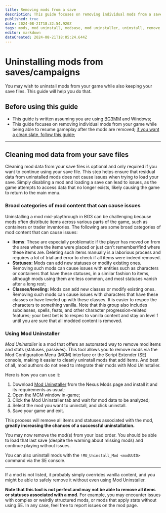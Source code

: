 ```yaml
---
title: Removing mods from a save
description: This guide focuses on removing individual mods from a save while being able to resume gameplay after the mods are removed.
published: true
date: 2024-08-21T18:32:54.920Z
tags: mods, mod uninstall, modsuse, mod uninstaller, uninstall, remove
editor: markdown
dateCreated: 2024-08-21T18:05:24.644Z
---
```


# Uninstalling mods from saves/campaigns

You may wish to uninstall mods from your game while also keeping your save files. This guide will help you do that.

## Before using this guide

* This guide is written assuming you are using [BG3MM](https://github.com/LaughingLeader/BG3ModManager) and Windows;
* This guide focuses on removing individual mods from your game while being able to resume gameplay after the mods are removed; [if you want a clean slate, follow this guide](https://wiki.bg3.community/en/Tutorials/Mod-Use/How-to-remove-mods);

* * *

## Cleaning mod data from your save files

Cleaning mod data from your save files is optional and only required if you want to continue using your save file. This step helps ensure that residual data from uninstalled mods does not cause issues when trying to load your save. Simply disabling a mod and loading a save can lead to issues, as the game attempts to access data that no longer exists, likely causing the game to return to the main menu.

### Broad categories of mod content that can cause issues

Uninstalling a mod mid-playthrough in BG3 can be challenging because mods often distribute items across various parts of the game, such as containers or trader inventories. The following are some broad categories of mod content that can cause issues:

* **Items**: These are especially problematic if the player has moved on from the area where the items were placed or just can't remember/find where these items are. Deleting such items manually is a laborious process and requires a lot of trial and error to check if all items were indeed removed.
* **Statuses:** Mods can add new statuses or modify existing ones. Removing such mods can cause issues with entities such as characters or containers that have these statuses, in a similar fashion to items, although mods using them are less common, and most statuses vanish after a long rest;
* **Classes/leveling:** Mods can add new classes or modify existing ones. Removing such mods can cause issues with characters that have these classes or have leveled up with these classes. It is easier to respec the characters to something vanilla. Note that this group also includes subclasses, spells, feats, and other character progression-related features; your best bet is to respec to vanilla content and stay on level 1 until you are sure that all modded content is removed.

### Using Mod Uninstaller

_Mod Uninstaller_ is a mod that offers an automated way to remove mod items and stats (statuses, passives). This tool allows you to remove mods via the Mod Configuration Menu (MCM) interface or the Script Extender (SE) console, making it easier to cleanly uninstall mods that add items. And best of all, mod authors do not need to integrate their mods with Mod Uninstaller.

Here is how you can use it:

1. Download [Mod Uninstaller](https://www.nexusmods.com/baldursgate3/mods/9701) from the Nexus Mods page and install it and its requirements as usual;
2. Open the MCM window in-game;
3. Click the Mod Uninstaller tab and wait for mod data to be analyzed;
4. Select the mod you want to uninstall, and click uninstall.
5. Save your game and exit.

This process will remove all items and statuses associated with the mod, **greatly increasing the chances of a successful uninstallation.**

You may now remove the mod(s) from your load order. You should be able to load that last save (despite the warning about missing mods) and continue playing without issues.

You can also uninstall mods with the `!MU_Uninstall_Mod <modUUID>` command via the SE console.

* * *

If a mod is not listed, it probably simply overrides vanilla content, and you might be able to safely remove it without even using Mod Uninstaller.

**Note that this tool is not perfect and may not be able to remove all items or statuses associated with a mod.**
For example, you may encounter issues with complex or weirdly structured mods, or mods that apply stats without using SE. In any case, feel free to report issues on the mod page.
